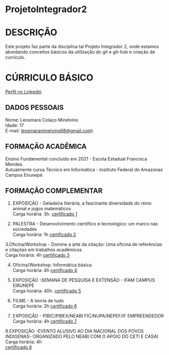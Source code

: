 # ProjetoIntegrador2


# DESCRIÇÃO

Este projeto faz parte da disciplina tal Projeto Integrador 2, onde estamos abordando conceitos básicos da utilização do git e git-hub e criação de currículo.

# CÚRRICULO BÁSICO
[Perfil no Linkedin](https://www.linkedin.com/in/leosmara-minelvino-373b702bb?utm_source=share&utm_campaign=share_via&utm_content=profile&utm_medium=android_app)
## DADOS PESSOAIS

Nome: Leosmara Colaço Minelvino\
Idade: 17\
E-mail: leosmaraminelvino68@gmail.com\

## FORMAÇÃO ACADÊMICA

Ensino Fundamental concluido em 2021 - Escola Estadual Francisca Mendes.\
Autualmente cursa Técnico em Informática - Instituto Federal do Amazonas Campus Eirunepé

## FORMAÇÃO COMPLEMENTAR

1. EXPOSIÇÃO - Geladeira literária, a fascinante diversidade do reino animal e jogos matemáticos\
Carga horária: 3h.
[certificado 1](certificado-1.jpg)

2. PALESTRA - Desenvolvimento científico e tecnológico: um marco nas sociedades\
Carga horária: 1h
[certificado 2](certificado-2.jpg)

3.Oficina/Workshop - Domine a arte da citação: Uma oficina de referências e citações em trabalhos acadêmicos\
Carga horária: 4h
[certificado 3](certificado-3.jpg)

4. Oficina/Workshop: Informática básica\
Carga horária: 4h
[certificado 4](certificado-4.jpg)

5. EXPOSIÇÃO -SEMANA DE PESQUISA E EXTENSÃO - IFAM CAMPUS EIRUNEPÉ\
Carga horária: 40h.
[certificado 5](certificado-5.jpg)

6. FILME - A teoria de tudo\
Carga horária: 2h
[certificado 6](certificado-6.jpg)

7. EXPOSIÇÃO - PIBIC/PIBEX/NEABI FIC/NUPA/NEPEF/IF EMPREENDEDOR\
Carga horária: 4h
[certificado 7](certificado-7.jpg)

8.EXPOSIÇÃO -EVENTO ALUSIVO AO DIA NACIONAL DOS POVOS INDIGENAS- ORGANIZADO PELO NEABI COM O APOIO DO CETI E CASAI\
Carga horária: 4h  
[certificado 8](certificado-8.jpg)


